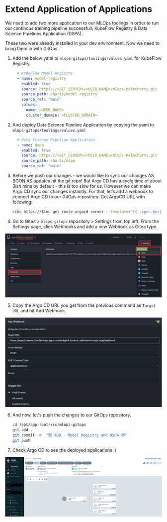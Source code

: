 # Extend Application of Applications

We need to add two more application to our MLOps toolings in order to run our continous training pipeline successfull; KubeFlow Registry & Data Science Pipelines Application (DSPA).

These two were already installed in your dev environment. Now we need to bring them in with GitOps.

1. Add the below yaml to `mlops-gitops/toolings/values.yaml` for KubeFlow Registry.

    ```yaml
      # KubeFlow Model Registry
      - name: model-registry
        enabled: true
        source: https://<GIT_SERVER>/<USER_NAME>/mlops-helmcharts.git
        source_path: charts/model-registry
        source_ref: "main"
        values:
          name: <USER_NAME>
          cluster_domain: <CLUSTER_DOMAIN>
    ```

2. And deploy Data Science Pipeline Application by copying the yaml to `mlops-gitops/toolings/values.yaml`

    ```yaml
      # Data Science Pipeline Application
      - name: dspa
        enabled: true
        source: https://<GIT_SERVER>/<USER_NAME>/mlops-helmcharts.git
        source_path: charts/dspa
        source_ref: "main"
    ```

3. Before we push our changes - we would like to sync our changes AS SOON AS updates hit the git repo! But Argo CD has a cycle time of about 3ish mins by default - this is too slow for us. However we can make Argo CD sync our changes instantly. For that, let’s add a webhook to connect Argo CD to our GitOps repository. Get ArgoCD URL with following:

    ```bash
    echo https://$(oc get route argocd-server --template='{{ .spec.host }}'/api/webhook  -n <USER_NAME>-mlops)
    ```
4. Go to Gitea > `mlops-gitops` repository > Settings from top left. From the Settings page, click Webhooks and add a new Webhook as Gitea type.

![gitea-argocd-webhook.png](./images/gitea-argocd-webhook.png)

5. Copy the Argo CD URL you get from the previous command as `Target URL` and hit Add Webhook.

![gitea-argocd-webhook-2.png](./images/gitea-argocd-webhook-2.png)


6. And now, let's push the changes to our GitOps repository.

    ```bash
    cd /opt/app-root/src/mlops-gitops
    git add .
    git commit -m  "😻 ADD - Model Registry and DSPA 😻"
    git push
    ```

7. Check Argo CD to see the deployed applications :)

![model-registry-dspa.png](./images/model-registry-dspa.png)